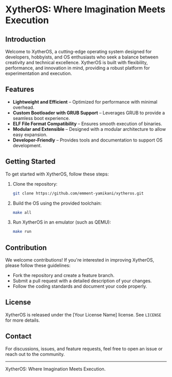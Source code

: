 # XytherOS: Where Imagination Meets Execution

## Introduction
Welcome to XytherOS, a cutting-edge operating system designed for developers, hobbyists, and OS enthusiasts who seek a balance between creativity and technical excellence. XytherOS is built with flexibility, performance, and innovation in mind, providing a robust platform for experimentation and execution.

## Features
- **Lightweight and Efficient** – Optimized for performance with minimal overhead.
- **Custom Bootloader with GRUB Support** – Leverages GRUB to provide a seamless boot experience.
- **ELF File Format Compatibility** – Ensures smooth execution of binaries.
- **Modular and Extensible** – Designed with a modular architecture to allow easy expansion.
- **Developer-Friendly** – Provides tools and documentation to support OS development.

## Getting Started
To get started with XytherOS, follow these steps:
1. Clone the repository:
   ```sh
   git clone https://github.com/emment-yamikani/xytheros.git
   ```
2. Build the OS using the provided toolchain:
   ```sh
   make all
   ```
3. Run XytherOS in an emulator (such as QEMU):
   ```sh
   make run
   ```

## Contribution
We welcome contributions! If you're interested in improving XytherOS, please follow these guidelines:
- Fork the repository and create a feature branch.
- Submit a pull request with a detailed description of your changes.
- Follow the coding standards and document your code properly.

## License
XytherOS is released under the [Your License Name] license. See `LICENSE` for more details.

## Contact
For discussions, issues, and feature requests, feel free to open an issue or reach out to the community.

---
XytherOS: Where Imagination Meets Execution.

